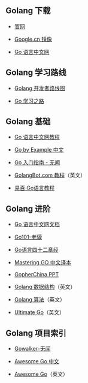 ## Golang 下载

* [官网](https://golang.org/dl/)

* [Google.cn 镜像](https://golang.google.cn/dl/)

* [Go 语言中文网](https://studygolang.com/dl)

## Golang 学习路线

* [Golang 开发者路线图](https://github.com/Alikhll/golang-developer-roadmap/blob/master/i18n/ReadMe-zh-CN.md)

* [Go 学习之路](https://github.com/developer-learning/learning-golang) 

## Golang 基础

* [Go 语言中文网教程](https://studygolang.com/subject/2)

* [Go by Example 中文](https://books.studygolang.com/gobyexample/)

* [Go 入门指南 - 无闻](https://github.com/unknwon/the-way-to-go_ZH_CN)

* [GolangBot.com 教程](https://golangbot.com/learn-golang-series/)（英文）

* [易百 Go语言教程](https://www.yiibai.com/go)

## Golang 进阶

* [Go 语言中文网文档](https://books.studygolang.com/)

* [Go101-老貘](https://github.com/golang101/golang101) 

* [Go语言四十二章经](https://github.com/ffhelicopter/Go42/blob/master/SUMMARY.md)

* [Mastering GO 中文译本](https://github.com/hantmac/Mastering_Go_ZH_CN)

* [GopherChina PPT](https://github.com/gopherchina/conference)

* [Golang 数据结构](https://github.com/emirpasic/gods)（英文）

* [Golang 算法](https://github.com/TheAlgorithms/Go)（英文）

* [Ultimate Go](https://github.com/hoanhan101/ultimate-go)（英文）

## Golang 项目索引

* [Gowalker-无闻](https://gowalker.org/)

* [Awesome Go 中文](https://github.com/jobbole/awesome-go-cn)

* [Awesome Go](https://github.com/avelino/awesome-go)（英文）
